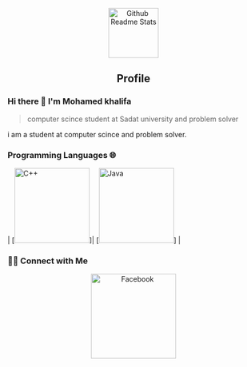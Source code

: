 <p align="center">
 <img width="100px" src="https://res.cloudinary.com/anuraghazra/image/upload/v1594908242/logo_ccswme.svg](https://text.media.giphy.com/v1/media/giphy.gif?token=eyJhbGciOiJIUzI1NiIsInR5cCI6IkpXVCJ9.eyJrZXkiOiJwcm9kLTIwMjAtMDQtMjIiLCJzdHlsZSI6Im1lbWUiLCJ0ZXh0IjoiTW9oYW1lZCUyMEFobWVkJTIwS2hhbGlmYSIsImlhdCI6MTcwOTk4NjI5NH0.lSNgomVDUwlw2YaYla37sBj5B--CegOOHA_-srN0IWI&cid=a559de6b31ef962bb8cd1abc20521b707941c7a65b47ede2&dynamic_style=meme&ep=v1_text_animate&rid=giphy.gif&ct=t)" align="center" alt="Github Readme Stats" />
 <h2 align="center">Profile</h2>
</p>

### Hi there 👋 I'm  Mohamed khalifa
> computer scince student at Sadat university and problem solver 

<div>
 <p>
i am a student at computer scince and problem solver.
</p>
</div>

### Programming Languages 🌐

| [<img src="https://e3arabi.com/wp-content/uploads/2021/01/6038586442907648-1.png" alt="C++" width="150">]| [<img src="https://cdn.vox-cdn.com/thumbor/_AobZZDt_RVStktVR7mUZpBkovc=/0x0:640x427/1200x800/filters:focal(0x0:640x427)/cdn.vox-cdn.com/assets/1087137/java_logo_640.jpg" alt="Java" width="150">]  |
<h3> 🤝🏻 Connect with Me </h3>
<p align="center">
<a href="https://www.facebook.com/mohammadahmed.khalifa" target="_blank"><img alt="Facebook" src="https://coreiten.com/articles/photos/a1642834653635a_1.jpg" width="170"></a>

